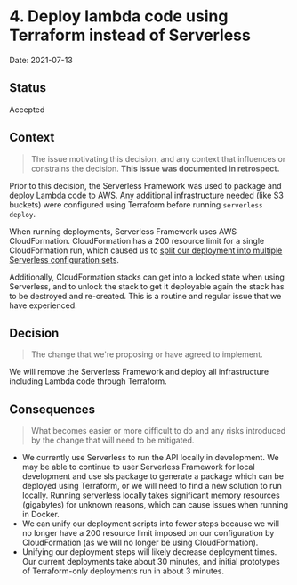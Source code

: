# 4. Deploy lambda code using Terraform instead of Serverless

Date: 2021-07-13

## Status

Accepted

## Context

> The issue motivating this decision, and any context that influences or constrains the decision. **This issue was documented in retrospect.**

Prior to this decision, the Serverless Framework was used to package and deploy Lambda code to AWS. Any additional infrastructure needed (like S3 buckets) were configured using Terraform before running `serverless deploy`.

When running deployments, Serverless Framework uses AWS CloudFormation. CloudFormation has a 200 resource limit for a single CloudFormation run, which caused us to [split our deployment into multiple Serverless configuration sets](https://github.com/flexion/ef-cms/pull/2276).

Additionally, CloudFormation stacks can get into a locked state when using Serverless, and to unlock the stack to get it deployable again the stack has to be destroyed and re-created. This is a routine and regular issue that we have experienced.

## Decision

> The change that we're proposing or have agreed to implement.

We will remove the Serverless Framework and deploy all infrastructure including Lambda code through Terraform.

## Consequences

> What becomes easier or more difficult to do and any risks introduced by the change that will need to be mitigated.

- We currently use Serverless to run the API locally in development. We may be able to continue to user Serverless Framework for local development and use sls package to generate a package which can be deployed using Terraform, or we will need to find a new solution to run locally. Running serverless locally takes significant memory resources (gigabytes) for unknown reasons, which can cause issues when running in Docker.
- We can unify our deployment scripts into fewer steps because we will no longer have a 200 resource limit imposed on our configuration by CloudFormation (as we will no longer be using CloudFormation).
- Unifying our deployment steps will likely decrease deployment times. Our current deployments take about 30 minutes, and initial prototypes of Terraform-only deployments run in about 3 minutes.
